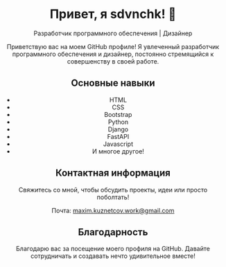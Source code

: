 <div align="center">
  <h1>Привет, я sdvnchk! 👋</h1>
  <p>Разработчик программного обеспечения | Дизайнер</p>
  <p>Приветствую вас на моем GitHub профиле! Я увлеченный разработчик программного обеспечения и дизайнер, постоянно стремящийся к совершенству в своей работе.</p>
  <h2>Основные навыки</h2>
  <ul style="display-list: none;">
    <li>HTML</li>
    <li>CSS</li>
    <li>Bootstrap</li>
    <li>Python</li>
    <li>Django</li>
    <li>FastAPI</li>
    <li>Javascript</li>
    <li>И многое другое!</li>
  </ul>
  <h2>Контактная информация</h2>
  <p>Свяжитесь со мной, чтобы обсудить проекты, идеи или просто поболтать!</p>
  <p>Почта: <a href="mailto:maxim.kuznetcov.work@gmail.com">maxim.kuznetcov.work@gmail.com</a></p>
  <h2>Благодарность</h2>
  <p>Благодарю вас за посещение моего профиля на GitHub. Давайте сотрудничать и создавать нечто удивительное вместе!</p>
</div>
